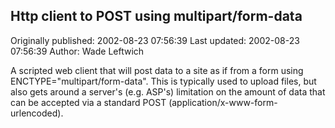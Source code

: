 ## Http client to POST using multipart/form-data

Originally published: 2002-08-23 07:56:39
Last updated: 2002-08-23 07:56:39
Author: Wade Leftwich

A scripted web client that will post data to a site as if from a form using ENCTYPE="multipart/form-data". This is typically used to upload files, but also gets around a server's (e.g. ASP's) limitation on the amount of data that can be accepted via a standard POST (application/x-www-form-urlencoded).